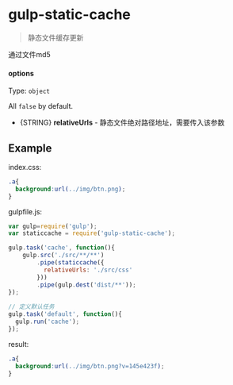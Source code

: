 # gulp-static-cache

> 静态文件缓存更新

通过文件md5

#### options
Type: `object`

All `false` by default.

- {STRING} **relativeUrls** - 静态文件绝对路径地址，需要传入该参数

## Example
index.css:

```css
.a{
  background:url(../img/btn.png);
}
```

gulpfile.js:

```javascript
var gulp=require('gulp');
var staticcache = require('gulp-static-cache');

gulp.task('cache', function(){
    gulp.src('./src/**/**')
        .pipe(staticcache({
          relativeUrls: './src/css'
        }))
        .pipe(gulp.dest('dist/**'));
});
 
// 定义默认任务
gulp.task('default', function(){
  gulp.run('cache');
});
```

result:

```css
.a{
  background:url(../img/btn.png?v=145e423f);
}
```
